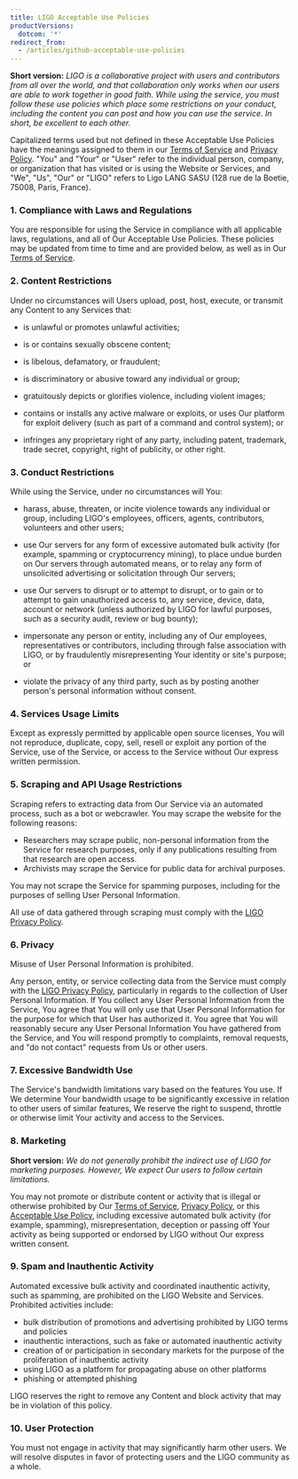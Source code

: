```yaml
---
title: LIGO Acceptable Use Policies
productVersions:
  dotcom: '*'
redirect_from:
  - /articles/github-acceptable-use-policies
---
```


**Short version:** _LIGO is a collaborative project with users and contributors from all over the world, and that collaboration only works when our users are able to work together in good faith. While using the service, you must follow these use policies which place some restrictions on your conduct, including the content you can post and how you can use the service. In short, be excellent to each other._

Capitalized terms used but not defined in these Acceptable Use Policies have the meanings assigned to them in our [Terms of Service](https://ADDURL) and [Privacy Policy](https://ADDURL). "You" and "Your" or "User" refer to the individual person, company, or organization that has visited or is using the Website or Services, and "We", "Us", "Our" or "LIGO" refers to Ligo LANG SASU (128 rue de la Boetie, 75008, Paris, France).

### 1. Compliance with Laws and Regulations
You are responsible for using the Service in compliance with all applicable laws, regulations, and all of Our Acceptable Use Policies. These policies may be updated from time to time and are provided below, as well as in Our [Terms of Service](https://ADDURL).

### 2. Content Restrictions
Under no circumstances will Users upload, post, host, execute, or transmit any Content to any Services that:

- is unlawful or promotes unlawful activities;

- is or contains sexually obscene content;

- is libelous, defamatory, or fraudulent;

- is discriminatory or abusive toward any individual or group;

- gratuitously depicts or glorifies violence, including violent images;

- contains or installs any active malware or exploits, or uses Our platform for exploit delivery (such as part of a command and control system); or

- infringes any proprietary right of any party, including patent, trademark, trade secret, copyright, right of publicity, or other right.

### 3. Conduct Restrictions
While using the Service, under no circumstances will You:

- harass, abuse, threaten, or incite violence towards any individual or group, including LIGO's employees, officers, agents, contributors, volunteers and other users;

- use Our servers for any form of excessive automated bulk activity (for example, spamming or cryptocurrency mining), to place undue burden on Our servers through automated means, or to relay any form of unsolicited advertising or solicitation through Our servers;

- use Our servers to disrupt or to attempt to disrupt, or to gain or to attempt to gain unauthorized access to, any service, device, data, account or network (unless authorized by LIGO for lawful purposes, such as a security audit, review or bug bounty);

- impersonate any person or entity, including any of Our employees, representatives or contributors, including through false association with LIGO, or by fraudulently misrepresenting Your identity or site's purpose; or

- violate the privacy of any third party, such as by posting another person's personal information without consent.

### 4. Services Usage Limits
Except as expressly permitted by applicable open source licenses, You will not reproduce, duplicate, copy, sell, resell or exploit any portion of the Service, use of the Service, or access to the Service without Our express written permission.

### 5. Scraping and API Usage Restrictions
Scraping refers to extracting data from Our Service via an automated process, such as a bot or webcrawler. You may scrape the website for the following reasons:

- Researchers may scrape public, non-personal information from the Service for research purposes, only if any publications resulting from that research are open access.
- Archivists may scrape the Service for public data for archival purposes.

You may not scrape the Service for spamming purposes, including for the purposes of selling User Personal Information.

All use of data gathered through scraping must comply with the [LIGO Privacy Policy](https://ADDURL).

### 6. Privacy
Misuse of User Personal Information is prohibited.

Any person, entity, or service collecting data from the Service must comply with the [LIGO Privacy Policy](https://ADDURL), particularly in regards to the collection of User Personal Information. If You collect any User Personal Information from the Service, You agree that You will only use that User Personal Information for the purpose for which that User has authorized it. You agree that You will reasonably secure any User Personal Information You have gathered from the Service, and You will respond promptly to complaints, removal requests, and "do not contact" requests from Us or other users.

### 7. Excessive Bandwidth Use
The Service's bandwidth limitations vary based on the features You use. If We determine Your bandwidth usage to be significantly excessive in relation to other users of similar features, We reserve the right to suspend, throttle or otherwise limit Your activity and access to the Services.

### 8. Marketing
**Short version:** *We do not generally prohibit the indirect use of LIGO for marketing purposes. However, We expect Our users to follow certain limitations.*

You may not promote or distribute content or activity that is illegal or otherwise prohibited by Our [Terms of Service](/ADDURL), [Privacy Policy](/ADDURL/), or this [Acceptable Use Policy](/ADDURL/), including excessive automated bulk activity (for example, spamming), misrepresentation, deception or passing off Your activity as being supported or endorsed by LIGO without Our express written consent.

### 9. Spam and Inauthentic Activity
Automated excessive bulk activity and coordinated inauthentic activity, such as spamming, are prohibited on the LIGO Website and Services. Prohibited activities include:
* bulk distribution of promotions and advertising prohibited by LIGO terms and policies
* inauthentic interactions, such as fake or automated inauthentic activity
* creation of or participation in secondary markets for the purpose of the proliferation of inauthentic activity
* using LIGO as a platform for propagating abuse on other platforms
* phishing or attempted phishing

LIGO reserves the right to remove any Content and block activity that may be in violation of this policy.

### 10. User Protection
You must not engage in activity that may significantly harm other users. We will resolve disputes in favor of protecting users and the LIGO community as a whole.
